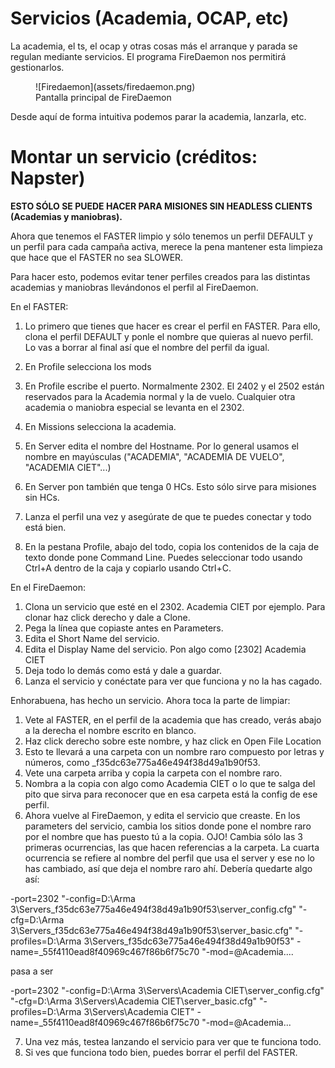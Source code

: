 # Servicios (Academia, OCAP, etc)

La academia, el ts, el ocap y otras cosas más el arranque y parada se regulan mediante servicios. El programa FireDaemon nos permitirá gestionarlos.

<figure markdown>
  ![Firedaemon](assets/firedaemon.png)
  <figcaption>Pantalla principal de FireDaemon</figcaption>
</figure>

Desde aquí de forma intuitiva podemos parar la academia, lanzarla, etc.

# Montar un servicio (créditos: Napster)

**ESTO SÓLO SE PUEDE HACER PARA MISIONES SIN HEADLESS CLIENTS (Academias y maniobras).**

Ahora que tenemos el FASTER limpio y sólo tenemos un perfil DEFAULT y un perfil para cada campaña activa, merece la pena mantener esta limpieza que hace que el FASTER no sea SLOWER.

Para hacer esto, podemos evitar tener perfiles creados para las distintas academias y maniobras llevándonos el perfil al FireDaemon.


En el FASTER:

1. Lo primero que tienes que hacer es crear el perfil en FASTER. Para ello, clona el perfil DEFAULT y ponle el nombre que quieras al nuevo perfil. Lo vas a borrar al final así que el nombre del perfil da igual.

2. En Profile selecciona los mods
3. En Profile escribe el puerto. Normalmente 2302. El 2402 y el 2502 están reservados para la Academia normal y la de vuelo. Cualquier otra academia o maniobra especial se levanta en el 2302.
4. En Missions selecciona la academia.
5. En Server edita el nombre del Hostname. Por lo general usamos el nombre en mayúsculas ("ACADEMIA", "ACADEMIA DE VUELO", "ACADEMIA CIET"...)
6. En Server pon también que tenga 0 HCs. Esto sólo sirve para misiones sin HCs.
7. Lanza el perfil una vez y asegúrate de que te puedes conectar y todo está bien.
8. En la pestana Profile, abajo del todo, copia los contenidos de la caja de texto donde pone Command Line. Puedes seleccionar todo usando Ctrl+A dentro de la caja y copiarlo usando Ctrl+C.
   
En el FireDaemon:

1. Clona un servicio que esté en el 2302. Academia CIET por ejemplo. Para clonar haz click derecho y dale a Clone.
2. Pega la línea que copiaste antes en Parameters.
3. Edita el Short Name del servicio.
4. Edita el Display Name del servicio. Pon algo como [2302] Academia CIET
5. Deja todo lo demás como está y dale a guardar.
6. Lanza el servicio y conéctate para ver que funciona y no la has cagado.

Enhorabuena, has hecho un servicio. Ahora toca la parte de limpiar:

1. Vete al FASTER, en el perfil de la academia que has creado, verás abajo a la derecha el nombre escrito en blanco.
2. Haz click derecho sobre este nombre, y haz click en Open File Location
3. Esto te llevará a una carpeta con un nombre raro compuesto por letras y números, como _f35dc63e775a46e494f38d49a1b90f53.
4. Vete una carpeta arriba y copia la carpeta con el nombre raro.
5. Nombra a la copia con algo como Academia CIET o lo que te salga del pito que sirva para reconocer que en esa carpeta está la config de ese perfil.
6. Ahora vuelve al FireDaemon, y edita el servicio que creaste. En los parameters del servicio, cambia los sitios donde pone el nombre raro por el nombre que has puesto tú a la copia. OJO! Cambia sólo las 3 primeras ocurrencias, las que hacen referencias a la carpeta. La cuarta ocurrencia se refiere al nombre del perfil que usa el server y ese no lo has cambiado, así que deja el nombre raro ahí.
Debería quedarte algo así:

-port=2302
"-config=D:\Arma 3\Servers\_f35dc63e775a46e494f38d49a1b90f53\server_config.cfg"
"-cfg=D:\Arma 3\Servers\_f35dc63e775a46e494f38d49a1b90f53\server_basic.cfg"
"-profiles=D:\Arma 3\Servers\_f35dc63e775a46e494f38d49a1b90f53"
-name=_55f4110ead8f40969c467f86b6f75c70
"-mod=@Academia....

pasa a ser

-port=2302
"-config=D:\Arma 3\Servers\Academia CIET\server_config.cfg"
"-cfg=D:\Arma 3\Servers\Academia CIET\server_basic.cfg"
"-profiles=D:\Arma 3\Servers\Academia CIET"
-name=_55f4110ead8f40969c467f86b6f75c70
"-mod=@Academia...

7. Una vez más, testea lanzando el servicio para ver que te funciona todo.
8. Si ves que funciona todo bien, puedes borrar el perfil del FASTER.